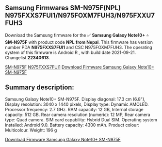 <h2>Samsung Firmwares SM-N975F(NPL) N975FXXS7FUI1/N975FOXM7FUH3/N975FXXU7FUH3</h2>
Download the Samsung firmware for the ✅ <strong>Samsung Galaxy Note10+ </strong> ⭐ <strong>SM-N975F</strong> with product code <strong>NPL</strong> <strong> from Nepal</strong>. This firmware has version number PDA <strong>N975FXXS7FUI1</strong> and CSC N975FOXM7FUH3. The operating system of this firmware is Android R , with build date 2021-09-21. Changelist <strong>22340613</strong>.


[SM-N975F](https://samfirm.shop/samsung/model/SM-N975F)
[N975FXXS7FUI1](https://samfirm.shop/samsung/pda/N975FXXS7FUI1)
[Download Firmware Samsung Galaxy Note10+ SM-N975F](https://samfirm.shop/samsung/firmware/458921)
<h2>Summary description:</h2>
<p>Samsung Galaxy Note10+ SM-N975F. Display diagonal: 17.3 cm (6.8"), Display resolution: 3040 x 1440 pixels, Display type: Dynamic AMOLED. Processor frequency: 2.7 GHz. RAM capacity: 12 GB, Internal storage capacity: 512 GB. Rear camera resolution (numeric): 12 MP, Rear camera type: Quad camera. SIM card capability: Hybrid Dual SIM. Operating system installed: Android 9.0. Battery capacity: 4300 mAh. Product colour: Multicolour. Weight: 196 g</p>


[Download Firmware Samsung Galaxy Note10+ SM-N975F](https://samfirm.shop/samsung/firmware/458921)
